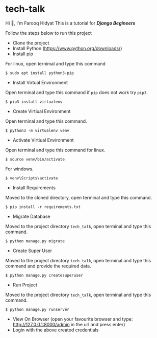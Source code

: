 # tech-talk

Hi 👋, I'm Farooq Hidyat
This is a tutorial for ***Django Begineers***

Follow the steps below to run this project

* Clone the project
* Install Python (https://www.python.org/downloads/)
* Install pip 

For linux, open ternimal and type this command

    $ sudo apt install python3-pip
    
* Install Virtual Environment

Open terminal and type this command if `pip` does not work try `pip3`.

    $ pip3 install virtualenv

* Create Virtiual Environment

Open terminal and type this command.

    $ python3 -m virtualenv venv
    
* Activate Virtiual Environment

Open terminal and type this command for linux.

    $ source venv/bin/activate

For windows.

    $ venv\Scripts\activate
    
* Install Requirements

Moved to the cloned directory, open terminal and type this command.

    $ pip install -r requirements.txt
    
* Migrate Database

Moved to the project directory `tech_talk`, open terminal and type this command.

    $ python manage.py migrate
    
* Create Super User

Moved to the project directory `tech_talk`, open terminal and type this command and provide the required data.

    $ python manage.py createsuperuser
    
* Run Project

Moved to the project directory `tech_talk`, open terminal and type this command.

    $ python manage.py runserver
    
* View On Browser (open your favourite browser and type: http://127.0.0.1:8000/admin in the url and press enter)
* Login with the above created credentials 
